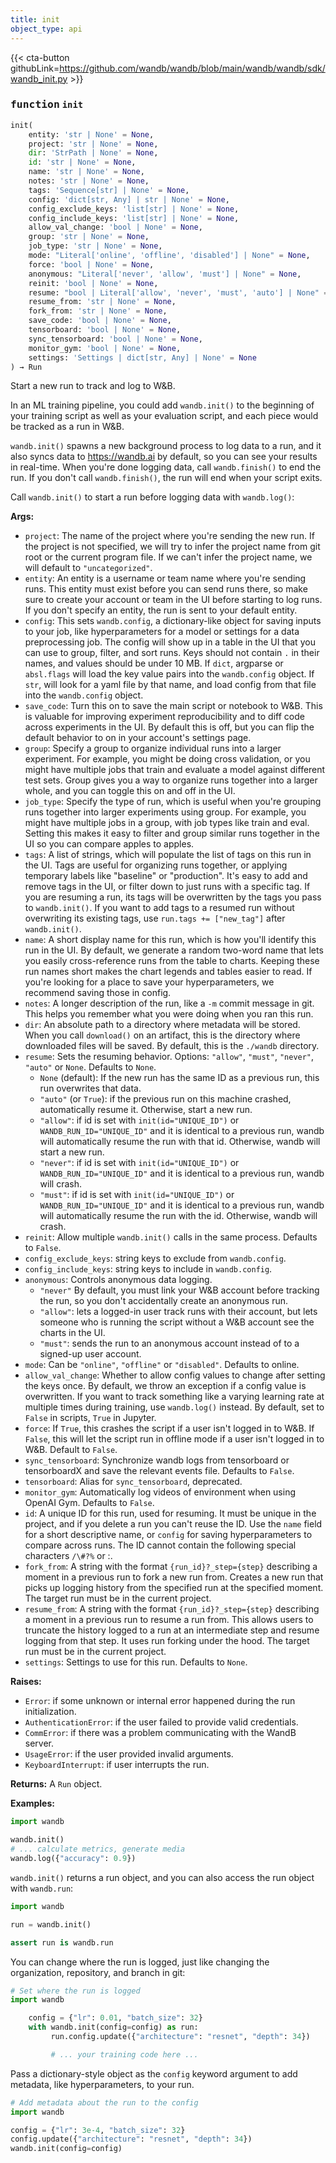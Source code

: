 ```yaml
---
title: init
object_type: api
---
```


{{< cta-button githubLink=https://github.com/wandb/wandb/blob/main/wandb/wandb/sdk/wandb_init.py >}}




### <kbd>function</kbd> `init`

```python
init(
    entity: 'str | None' = None,
    project: 'str | None' = None,
    dir: 'StrPath | None' = None,
    id: 'str | None' = None,
    name: 'str | None' = None,
    notes: 'str | None' = None,
    tags: 'Sequence[str] | None' = None,
    config: 'dict[str, Any] | str | None' = None,
    config_exclude_keys: 'list[str] | None' = None,
    config_include_keys: 'list[str] | None' = None,
    allow_val_change: 'bool | None' = None,
    group: 'str | None' = None,
    job_type: 'str | None' = None,
    mode: "Literal['online', 'offline', 'disabled'] | None" = None,
    force: 'bool | None' = None,
    anonymous: "Literal['never', 'allow', 'must'] | None" = None,
    reinit: 'bool | None' = None,
    resume: "bool | Literal['allow', 'never', 'must', 'auto'] | None" = None,
    resume_from: 'str | None' = None,
    fork_from: 'str | None' = None,
    save_code: 'bool | None' = None,
    tensorboard: 'bool | None' = None,
    sync_tensorboard: 'bool | None' = None,
    monitor_gym: 'bool | None' = None,
    settings: 'Settings | dict[str, Any] | None' = None
) → Run
```

Start a new run to track and log to W&B. 

In an ML training pipeline, you could add `wandb.init()` to the beginning of your training script as well as your evaluation script, and each piece would be tracked as a run in W&B. 

`wandb.init()` spawns a new background process to log data to a run, and it also syncs data to https://wandb.ai by default, so you can see your results in real-time. When you're done logging data, call `wandb.finish()` to end the run. If you don't call `wandb.finish()`, the run will end when your script exits. 

Call `wandb.init()` to start a run before logging data with `wandb.log()`: 



**Args:**
 
 - `project`:  The name of the project where you're sending  the new run. If the project is not specified, we will try to infer  the project name from git root or the current program file. If we  can't infer the project name, we will default to `"uncategorized"`. 
 - `entity`:  An entity is a username or team name where  you're sending runs. This entity must exist before you can send runs  there, so make sure to create your account or team in the UI before  starting to log runs. If you don't specify an entity, the run is  sent to your default entity. 
 - `config`:  This sets `wandb.config`,  a dictionary-like object for saving inputs  to your job, like hyperparameters for a model or settings for a data  preprocessing job. The config will show up in a table in the UI that  you can use to group, filter, and sort runs. Keys should not contain  `.` in their names, and values should be under 10 MB.  If `dict`, argparse or `absl.flags` will load the key value pairs into  the `wandb.config` object.  If `str`, will look for a yaml file by that name, and load config from  that file into the `wandb.config` object. 
 - `save_code`:  Turn this on to save the main script or  notebook to W&B. This is valuable for improving experiment  reproducibility and to diff code across experiments in the UI. By  default this is off, but you can flip the default behavior to on  in your account's settings page. 
 - `group`:  Specify a group to organize individual runs into  a larger experiment. For example, you might be doing cross  validation, or you might have multiple jobs that train and evaluate  a model against different test sets. Group gives you a way to  organize runs together into a larger whole, and you can toggle this  on and off in the UI. 
 - `job_type`:  Specify the type of run, which is useful when  you're grouping runs together into larger experiments using group.  For example, you might have multiple jobs in a group, with job types  like train and eval. Setting this makes it easy to filter and group  similar runs together in the UI so you can compare apples to apples. 
 - `tags`:  A list of strings, which will populate the list  of tags on this run in the UI. Tags are useful for organizing runs  together, or applying temporary labels like "baseline" or  "production". It's easy to add and remove tags in the UI, or filter  down to just runs with a specific tag.  If you are resuming a run, its tags will be overwritten by the tags  you pass to `wandb.init()`. If you want to add tags to a resumed run  without overwriting its existing tags, use `run.tags += ["new_tag"]`  after `wandb.init()`. 
 - `name`:  A short display name for this run, which is how  you'll identify this run in the UI. By default, we generate a random  two-word name that lets you easily cross-reference runs from the  table to charts. Keeping these run names short makes the chart  legends and tables easier to read. If you're looking for a place to  save your hyperparameters, we recommend saving those in config. 
 - `notes`:  A longer description of the run, like a `-m` commit  message in git. This helps you remember what you were doing when you  ran this run. 
 - `dir`:  An absolute path to a directory where  metadata will be stored. When you call `download()` on an artifact,  this is the directory where downloaded files will be saved. By default,  this is the `./wandb` directory. 
 - `resume`:  Sets the resuming behavior. Options:  `"allow"`, `"must"`, `"never"`, `"auto"` or `None`. Defaults to `None`. 
    - `None` (default): If the new run has the same ID as a previous run,  this run overwrites that data. 
    - `"auto"` (or `True`): if the previous run on this machine crashed,  automatically resume it. Otherwise, start a new run. 
    - `"allow"`: if id is set with `init(id="UNIQUE_ID")` or  `WANDB_RUN_ID="UNIQUE_ID"` and it is identical to a previous run,  wandb will automatically resume the run with that id. Otherwise,  wandb will start a new run. 
    - `"never"`: if id is set with `init(id="UNIQUE_ID")` or  `WANDB_RUN_ID="UNIQUE_ID"` and it is identical to a previous run,  wandb will crash. 
    - `"must"`: if id is set with `init(id="UNIQUE_ID")` or  `WANDB_RUN_ID="UNIQUE_ID"` and it is identical to a previous run,  wandb will automatically resume the run with the id. Otherwise,  wandb will crash. 
 - `reinit`:  Allow multiple `wandb.init()` calls in the same  process. Defaults to `False`. 
 - `config_exclude_keys`:  string keys to exclude from  `wandb.config`. 
 - `config_include_keys`:  string keys to include in  `wandb.config`. 
 - `anonymous`:  Controls anonymous data logging. 
    - `"never"` By default, you must link your W&B account before  tracking the run, so you don't accidentally create an anonymous  run. 
    - `"allow"`: lets a logged-in user track runs with their account, but  lets someone who is running the script without a W&B account see  the charts in the UI. 
    - `"must"`: sends the run to an anonymous account instead of to a  signed-up user account. 
 - `mode`:  Can be `"online"`, `"offline"` or `"disabled"`. Defaults to  online. 
 - `allow_val_change`:  Whether to allow config values to  change after setting the keys once. By default, we throw an exception  if a config value is overwritten. If you want to track something  like a varying learning rate at multiple times during training, use  `wandb.log()` instead. By default, set to `False` in scripts,  `True` in Jupyter. 
 - `force`:  If `True`, this crashes the script if a user isn't  logged in to W&B. If `False`, this will let the script run in  offline mode if a user isn't logged in to W&B. Default to `False`. 
 - `sync_tensorboard`:  Synchronize wandb logs from tensorboard or  tensorboardX and save the relevant events file. Defaults to `False`. 
 - `tensorboard`:  Alias for `sync_tensorboard`, deprecated. 
 - `monitor_gym`:  Automatically log videos of environment when  using OpenAI Gym. Defaults to `False`. 
 - `id`:  A unique ID for this run, used for resuming. It must  be unique in the project, and if you delete a run you can't reuse  the ID. Use the `name` field for a short descriptive name, or `config`  for saving hyperparameters to compare across runs. The ID cannot  contain the following special characters `/\#?%` or :. 
 - `fork_from`:  A string with the format `{run_id}?_step={step}` describing  a moment in a previous run to fork a new run from. Creates a new  run that picks up logging history from the specified run at the  specified moment. The target run must be in the current project. 
 - `resume_from`:  A string with the format `{run_id}?_step={step}`  describing a moment in a previous run to resume a run from.  This allows users to truncate the history logged to a run at an  intermediate step and resume logging from that step. It uses run  forking under the hood. The target run must be in the current  project. 
 - `settings`:  Settings to use for this run. Defaults to `None`. 



**Raises:**
 
 - `Error`:  if some unknown or internal error happened during the run  initialization. 
 - `AuthenticationError`:  if the user failed to provide valid credentials. 
 - `CommError`:  if there was a problem communicating with the WandB server. 
 - `UsageError`:  if the user provided invalid arguments. 
 - `KeyboardInterrupt`:  if user interrupts the run. 



**Returns:**
 A `Run` object. 





**Examples:**
 ```python
import wandb

wandb.init()
# ... calculate metrics, generate media
wandb.log({"accuracy": 0.9})
``` 

`wandb.init()` returns a run object, and you can also access the run object with `wandb.run`: 

```python
import wandb

run = wandb.init()

assert run is wandb.run
``` 

You can change where the run is logged, just like changing the organization, repository, and branch in git: 

```python
# Set where the run is logged
import wandb

    config = {"lr": 0.01, "batch_size": 32}
    with wandb.init(config=config) as run:
         run.config.update({"architecture": "resnet", "depth": 34})

         # ... your training code here ...
``` 

Pass a dictionary-style object as the `config` keyword argument to add metadata, like hyperparameters, to your run. 

```python
# Add metadata about the run to the config
import wandb

config = {"lr": 3e-4, "batch_size": 32}
config.update({"architecture": "resnet", "depth": 34})
wandb.init(config=config)
``` 

